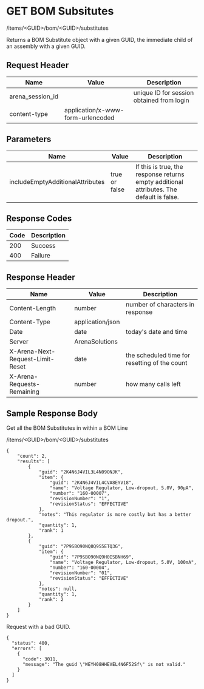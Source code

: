 # GET BOM Subsitutes
/items/&lt;GUID&gt;/bom/&lt;GUID&gt;/substitutes

Returns a BOM Substitute object with a given GUID, the immediate child of an assembly with a given GUID.

## Request Header

| Name<br> | Value<br> | Description<br> |
|  --- |  --- |  --- | 
| arena_session_id<br> |   | unique ID for session obtained from login<br> |
| content-type<br> | application/x-www-form-urlencoded<br> |   |

## Parameters

| Name<br> | Value<br> | Description<br> |
|  --- |  --- |  --- | 
| includeEmptyAdditionalAttributes<br> | true or false<br> | If this is true, the response returns empty additional attributes. The default is false.<br> |

## Response Codes

| Code<br> | Description<br> |
|  --- |  --- | 
| 200<br> | Success<br> |
| 400<br> | Failure<br> |

## Response Header

| Name<br> | Value<br> | Description<br> |
|  --- |  --- |  --- | 
| Content-Length<br> | number<br> | number of characters in response<br> |
| Content-Type<br> | application/json<br> |   |
| Date<br> | date<br> | today's date and time<br> |
| Server<br> | ArenaSolutions<br> |   |
| X-Arena-Next-Request-Limit-Reset<br> | date<br> | the scheduled time for resetting of the count<br> |
| X-Arena-Requests-Remaining<br> | number<br> | how many calls left<br> |

## Sample Response Body
Get all the BOM Substitutes in within a BOM Line

/items/&lt;GUID&gt;/bom/&lt;GUID&gt;/substitutes

```
{
    "count": 2,
    "results": [
        {
            "guid": "2K4N6J4VIL3L4N09ONJK",
            "item": {
                "guid": "2K4N6J4VIL4CVA8EYV18",
                "name": "Voltage Regulator, Low-dropout, 5.0V, 90µA",
                "number": "160-00007",
                "revisionNumber": "1",
                "revisionStatus": "EFFECTIVE"
            },
            "notes": "This regulator is more costly but has a better dropout.",
            "quantity": 1,
            "rank": 1
        },
        {
            "guid": "7P9SBO90NQ8Q9S5ETQ3G",
            "item": {
                "guid": "7P9SBO90NQ9H0ISBNH69",
                "name": "Voltage Regulator, Low-dropout, 5.0V, 100mA",
                "number": "160-00004",
                "revisionNumber": "01",
                "revisionStatus": "EFFECTIVE"
            },
            "notes": null,
            "quantity": 1,
            "rank": 2
        }
    ]
}
```
Request with a bad GUID.

```
{
  "status": 400,
  "errors": [
    {
      "code": 3011,
      "message": "The guid \"WEYH08HHEVEL4N6F52Sf\" is not valid."
    }
  ]
}
```
